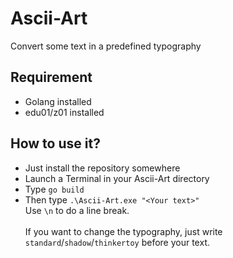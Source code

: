 # Ascii-Art
Convert some text in a predefined typography 

## Requirement
* Golang installed
* edu01/z01 installed

## How to use it?
* Just install the repository somewhere
* Launch a Terminal in your Ascii-Art directory
* Type `go build`
* Then type `.\Ascii-Art.exe "<Your text>"` <br>
Use `\n` to do a line break. <br> <br>
If you want to change the typography, just write `standard`/`shadow`/`thinkertoy` before your text.

